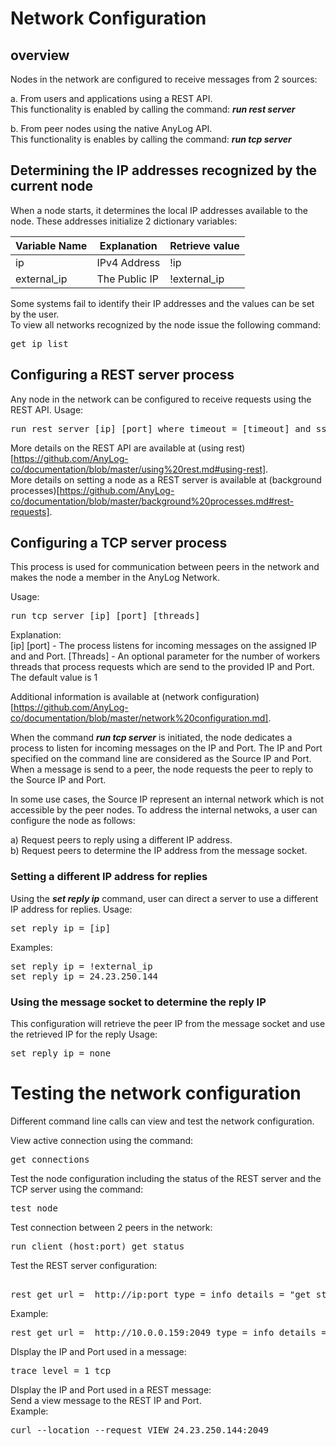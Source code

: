 # Network Configuration

## overview

Nodes in the network are configured to receive messages from 2 sources:  

a. From users and applications using a REST API.  
This functionality is enabled by calling the command: ***run rest server***  

b. From peer nodes using the native AnyLog API.  
This functionality is enables by calling the command: ***run tcp server***  

## Determining the IP addresses recognized by the current node

When a node starts, it determines the local IP addresses available to the node. These addresses initialize 2 dictionary variables:  

| Variable Name | Explanation   | Retrieve value |
| ------------- | ------------- | ------------- |
| ip            | IPv4 Address | !ip |
| external_ip   | The Public IP | !external_ip |

Some systems fail to identify their IP addresses and the values can be set by the user.  
To view all networks recognized by the node issue the following command:
<pre>
get ip list
</pre> 

## Configuring a REST server process
Any node in the network can be configured to receive requests using the REST API.
Usage:
<pre>
run rest server [ip] [port] where timeout = [timeout] and ssl = [true/false]
</pre>
More details on the REST API are available at (using rest)[https://github.com/AnyLog-co/documentation/blob/master/using%20rest.md#using-rest].  
More details on setting a node as a REST server is available at (background processes)[https://github.com/AnyLog-co/documentation/blob/master/background%20processes.md#rest-requests].  

## Configuring a TCP server process
This process is used for communication between peers in the network and makes the node a member in the AnyLog Network.  

Usage:
<pre>
run tcp server [ip] [port] [threads]
</pre>
Explanation:  
[ip] [port] - The process listens for incoming messages on the assigned IP and and Port.
[Threads] - An optional parameter for the number of workers threads that process requests which are send to the provided IP and Port. The default value is 1

Additional information is available at (network configuration)[https://github.com/AnyLog-co/documentation/blob/master/network%20configuration.md]. 

When the command ***run tcp server*** is initiated, the node dedicates a process to listen for incoming messages on the IP and Port.
The IP and Port specified on the command line are considered as the Source IP and Port.  
When a message is send to a peer, the node requests the peer to reply to the Source IP and Port.

In some use cases, the Source IP represent an internal network which is not accessible by the peer nodes. 
To address the internal netwoks, a user can configure the node as follows:

a) Request peers to reply using a different IP address.  
b) Request peers to determine the IP address from the message socket.

### Setting a different IP address for replies 
Using the ***set reply ip*** command, user can direct a server to use a different IP address for replies.
Usage:
<pre>
set reply ip = [ip]
</pre>

Examples:
<pre>
set reply ip = !external_ip
set reply ip = 24.23.250.144
</pre>

### Using the message socket to determine the reply IP 
This configuration will retrieve the peer IP from the message socket and use the retrieved IP for the reply
Usage:
<pre>
set reply ip = none
</pre>

# Testing the network configuration

Different command line calls can view and test the network configuration.  

View active connection using the command:
<pre>
get connections
</pre>

Test the node configuration including the status of the REST server and the TCP server using the command:
<pre>
test node
</pre>
 
Test connection between 2 peers in the network:
<pre>
run client (host:port) get status
</pre>

Test the REST server configuration:
<pre>    
rest get url =  http://ip:port type = info details = "get status"
</pre>  
Example:
<pre>
rest get url =  http://10.0.0.159:2049 type = info details = "get status"
</pre>

DIsplay the IP and Port used in a message:
<pre>
trace level = 1 tcp
</pre>

DIsplay the IP and Port used in a REST message:  
Send a view message to the REST IP and Port.  
Example:
<pre>
curl --location --request VIEW 24.23.250.144:2049
</pre>
